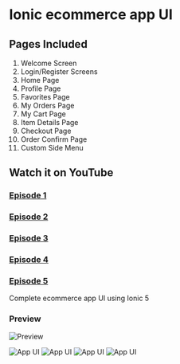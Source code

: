 # Ionic ecommerce app UI

## Pages Included

1. Welcome Screen
2. Login/Register Screens
3. Home Page
4. Profile Page
5. Favorites Page
6. My Orders Page
7. My Cart Page
8. Item Details Page
9. Checkout Page
10. Order Confirm Page
11. Custom Side Menu

## Watch it on YouTube

### [Episode 1](https://youtu.be/IKsY_QYdfcs)
### [Episode 2](https://youtu.be/Mw_hdIaSsxs)
### [Episode 3](https://youtu.be/OQXJrkilpYo)
### [Episode 4](https://youtu.be/vM4L4WegEwc)
### [Episode 5](https://youtu.be/wk5BI1dNgZA)

Complete ecommerce app UI using Ionic 5

### Preview

![Preview](/preview.gif)

![App UI](/ep1.png)
![App UI](/ep2.png)
![App UI](/ep3.png)
![App UI](/ep4.png)